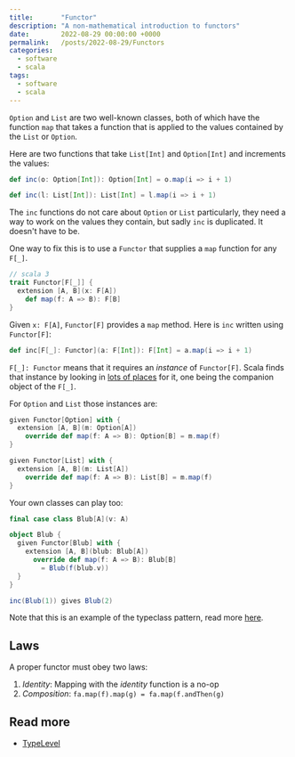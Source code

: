 ```yaml
---
title:       "Functor"
description: "A non-mathematical introduction to functors"
date:        2022-08-29 00:00:00 +0000
permalink:   /posts/2022-08-29/Functors
categories:
  - software
  - scala
tags:
  - software
  - scala
---
```


`Option` and `List` are two well-known classes, both of which have the function `map`
that takes a function that is applied to the values contained by the `List` or `Option`.

Here are two functions that take `List[Int]` and `Option[Int]` and increments the values:

```scala
def inc(o: Option[Int]): Option[Int] = o.map(i => i + 1)

def inc(l: List[Int]): List[Int] = l.map(i => i + 1)
```

The `inc` functions do not care about `Option` or `List` particularly, they need a
way to work on the values they contain, but sadly `inc` is duplicated. It doesn't have to be.

One way to fix this is to use a `Functor` that supplies a `map` function for any `F[_]`.

```scala
// scala 3
trait Functor[F[_]] {
  extension [A, B](x: F[A])
    def map(f: A => B): F[B]
}
```

Given `x: F[A]`, `Functor[F]` provides a `map` method. Here is `inc` written using `Functor[F]`:

```scala
def inc[F[_]: Functor](a: F[Int]): F[Int] = a.map(i => i + 1)
```

`F[_]: Functor` means that it requires an *instance* of `Functor[F]`.
Scala finds that instance by looking in [lots of places](https://docs.scala-lang.org/scala3/reference/changed-features/implicit-resolution.html#inner-main)
for it, one being the companion object of the `F[_]`.

For `Option` and `List` those instances are:

```scala
given Functor[Option] with {
  extension [A, B](m: Option[A])
    override def map(f: A => B): Option[B] = m.map(f)
}

given Functor[List] with {
  extension [A, B](m: List[A])
    override def map(f: A => B): List[B] = m.map(f)
}
```

Your own classes can play too:

```scala
final case class Blub[A](v: A)

object Blub {
  given Functor[Blub] with {
    extension [A, B](blub: Blub[A])
      override def map(f: A => B): Blub[B]
        = Blub(f(blub.v))
  }
}

inc(Blub(1)) gives Blub(2)
```

Note that this is an example of the typeclass pattern, read more [here](https://docs.scala-lang.org/scala3/book/types-type-classes.html).

## Laws

A proper functor must obey two laws:

1. *Identity*: Mapping with the _identity_ function is a no-op
2. *Composition*: `fa.map(f).map(g) = fa.map(f.andThen(g)`

## Read more

- [TypeLevel](https://typelevel.org/cats/typeclasses/functor.html)
